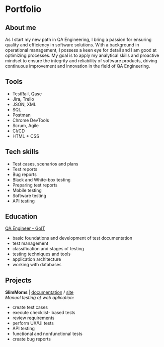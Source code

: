 # Portfolio 

## About me 

As I start my new path in QA Engineering, I bring a passion for ensuring quality and efficiency in software solutions. With a background in operational management, I possess a keen eye for detail and I am good at optimizing processes. My goal is to apply my analytical skills and proactive mindset to ensure the integrity and reliability of software products, driving continuous improvement and innovation in the field of QA Engineering.

## Tools 

- TestRail, Qase
- Jira, Trello
- JSON, XML
- SQL
- Postman
- Chrome DevTools
- Scrum, Agile
- CI/CD
- HTML + CSS

## Tech skills 

- Test cases, scenarios and plans
- Test reports
- Bug reports
- Black and White-box testing
- Preparing test reports
- Mobile testing
- Software testing
- API testing

## Education 

[QA Engineer - GoIT](https://goit.global/pl/courses/qa/)   
- basic foundations and development of test documentation
- test management
- classification and stages of testing
- testing techniques and tools
- application architecture
- working with databases

## Projects 

**SlimMoms** | [documentation](https://docs.google.com/document/d/10AGU57z_zW-JNYFxe9nmbZARHY08VUIisCYo5Dl9Yc0/edit?usp=sharing) / [site](https://slimmoms-qa.netlify.app/)  
*Manual testing of web aplication:*
- create test cases 
- execute checklist- based tests 
- review requirements 
- perform UX/UI tests
- API testing
- functional and nonfunctional tests 
- create bug reports
